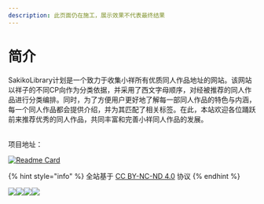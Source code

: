 ```yaml
---
description: 此页面仍在施工，展示效果不代表最终结果
---
```


# 简介

SakikoLibrary计划是一个致力于收集小祥所有优质同人作品地址的网站。该网站以祥子的不同CP向作为分类依据，并采用了西文字母顺序，对经被推荐的同人作品进行分类编排。同时，为了方便用户更好地了解每一部同人作品的特色与内涵，每一个同人作品都会提供介绍，并为其匹配了相关标签。在此，本站欢迎各位踊跃前来推荐优秀的同人作品，共同丰富和完善小祥同人作品的发展。

\
项目地址：

[![Readme Card](https://github-readme-stats.vercel.app/api/pin/?username=MistyWhisper\&repo=SakikoLibrary)](https://github.com/MistyWhisper/SakikoLibrary)



{% hint style="info" %}
全站基于 [CC BY-NC-ND 4.0](https://creativecommons.org/licenses/by-nc-nd/4.0/?ref=chooser-v1) 协议
{% endhint %}

[![](https://mirrors.creativecommons.org/presskit/icons/cc.svg?ref=chooser-v1)![](https://mirrors.creativecommons.org/presskit/icons/by.svg?ref=chooser-v1)![](https://mirrors.creativecommons.org/presskit/icons/nc.svg?ref=chooser-v1)![](https://mirrors.creativecommons.org/presskit/icons/nd.svg?ref=chooser-v1)](https://creativecommons.org/licenses/by-nc-nd/4.0/?ref=chooser-v1)

